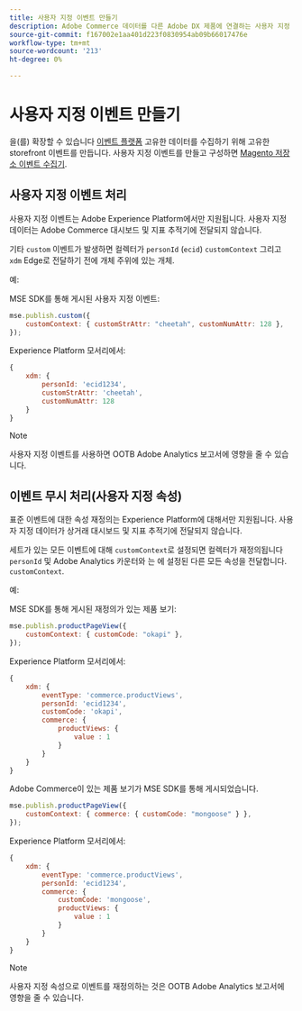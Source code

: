 ```yaml
---
title: 사용자 지정 이벤트 만들기
description: Adobe Commerce 데이터를 다른 Adobe DX 제품에 연결하는 사용자 지정 이벤트를 만드는 방법을 알아봅니다.
source-git-commit: f167002e1aa401d223f0830954ab09b66017476e
workflow-type: tm+mt
source-wordcount: '213'
ht-degree: 0%

---
```


# 사용자 지정 이벤트 만들기

을(를) 확장할 수 있습니다 [이벤트 플랫폼](events.md) 고유한 데이터를 수집하기 위해 고유한 storefront 이벤트를 만듭니다. 사용자 지정 이벤트를 만들고 구성하면 [Magento 저장소 이벤트 수집기](https://www.npmjs.com/package/@adobe/magento-storefront-event-collector).

## 사용자 지정 이벤트 처리

사용자 지정 이벤트는 Adobe Experience Platform에서만 지원됩니다. 사용자 지정 데이터는 Adobe Commerce 대시보드 및 지표 추적기에 전달되지 않습니다.

기타 `custom` 이벤트가 발생하면 컬렉터가 `personId` (`ecid`) `customContext` 그리고 `xdm` Edge로 전달하기 전에 개체 주위에 있는 개체.

예:

MSE SDK를 통해 게시된 사용자 지정 이벤트:

```javascript
mse.publish.custom({
    customContext: { customStrAttr: "cheetah", customNumAttr: 128 },
});
```

Experience Platform 모서리에서:

```javascript
{
    xdm: {
        personId: 'ecid1234',
        customStrAttr: 'cheetah',
        customNumAttr: 128
    }
}
```

>[!NOTE]
>
> 사용자 지정 이벤트를 사용하면 OOTB Adobe Analytics 보고서에 영향을 줄 수 있습니다.

## 이벤트 무시 처리(사용자 지정 속성)

표준 이벤트에 대한 속성 재정의는 Experience Platform에 대해서만 지원됩니다. 사용자 지정 데이터가 상거래 대시보드 및 지표 추적기에 전달되지 않습니다.

세트가 있는 모든 이벤트에 대해 `customContext`로 설정되면 컬렉터가 재정의됩니다 `personId` 및 Adobe Analytics 카운터와 는 에 설정된 다른 모든 속성을 전달합니다. `customContext`.

예:

MSE SDK를 통해 게시된 재정의가 있는 제품 보기:

```javascript
mse.publish.productPageView({
    customContext: { customCode: "okapi" },
});
```

Experience Platform 모서리에서:

```javascript
{
    xdm: {
        eventType: 'commerce.productViews',
        personId: 'ecid1234',
        customCode: 'okapi',
        commerce: {
            productViews: {
                value : 1
            }
        }
    }
}
```

Adobe Commerce이 있는 제품 보기가 MSE SDK를 통해 게시되었습니다.

```javascript
mse.publish.productPageView({
    customContext: { commerce: { customCode: "mongoose" } },
});
```

Experience Platform 모서리에서:

```javascript
{
    xdm: {
        eventType: 'commerce.productViews',
        personId: 'ecid1234',
        commerce: {
            customCode: 'mongoose',
            productViews: {
                value : 1
            }
        }
    }
}
```

>[!NOTE]
>
> 사용자 지정 속성으로 이벤트를 재정의하는 것은 OOTB Adobe Analytics 보고서에 영향을 줄 수 있습니다.
